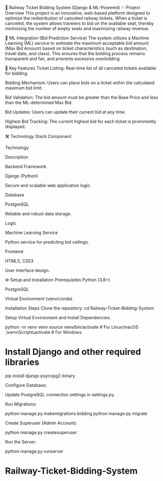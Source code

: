 🚂 Railway Ticket Bidding System (Django & ML-Powered)
✨ Project Overview
This project is an innovative, web-based platform designed to optimize the redistribution of canceled railway tickets. When a ticket is canceled, the system allows travelers to bid on the available seat, thereby minimizing the number of empty seats and maximizing railway revenue.

🧠 ML Integration (Bid Prediction Service)
The system utilizes a Machine Learning (ML) service to estimate the maximum acceptable bid amount (Max Bid Amount) based on ticket characteristics (such as destination, travel date, and class). This ensures that the bidding process remains transparent and fair, and prevents excessive overbidding.

🚀 Key Features
Ticket Listing: Real-time list of all canceled tickets available for bidding.

Bidding Mechanism: Users can place bids on a ticket within the calculated maximum bid limit.

Bid Validation: The bid amount must be greater than the Base Price and less than the ML-determined Max Bid.

Bid Updates: Users can update their current bid at any time.

Highest Bid Tracking: The current highest bid for each ticket is prominently displayed.

🛠️ Technology Stack
Component

Technology

Description

Backend Framework

Django (Python)

Secure and scalable web application logic.

Database

PostgreSQL

Reliable and robust data storage.

Logic

Machine Learning Service

Python service for predicting bid ceilings.

Frontend

HTML5, CSS3

User interface design.

⚙️ Setup and Installation
Prerequisites
Python (3.8+)

PostgreSQL

Virtual Environment (venv/conda)

Installation Steps
Clone the repository:
cd Railway-Ticket-Bidding-System

Setup Virtual Environment and Install Dependencies:

python -m venv venv
source venv/bin/activate  # For Linux/macOS
.\venv\Scripts\activate   # For Windows

# Install Django and other required libraries
pip install django psycopg2-binary

Configure Database:

Update PostgreSQL connection settings in settings.py.

Run Migrations:

python manage.py makemigrations bidding
python manage.py migrate

Create Superuser (Admin Account):

python manage.py createsuperuser

Run the Server:

python manage.py runserver
# Railway-Ticket-Bidding-System
